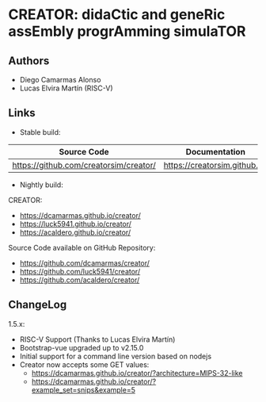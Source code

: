 # CREATOR: didaCtic and geneRic assEmbly progrAmming simulaTOR

## Authors
* Diego Camarmas Alonso
* Lucas Elvira Martín (RISC-V)

## Links

 * Stable  build:
 
| Source Code                             | Documentation                  | Creator                                | 
|-----------------------------------------|--------------------------------|----------------------------------------| 
| https://github.com/creatorsim/creator/  |  https://creatorsim.github.io/ |  https://creatorsim.github.io/creator/ | 

* Nightly build:

CREATOR:
   * https://dcamarmas.github.io/creator/
   * https://luck5941.github.io/creator/
   * https://acaldero.github.io/creator/

Source Code available on GitHub Repository:
   * https://github.com/dcamarmas/creator/
   * https://github.com/luck5941/creator/
   * https://github.com/acaldero/creator/

## ChangeLog
1.5.x:
   * RISC-V Support (Thanks to Lucas Elvira Martín)
   * Bootstrap-vue upgraded up to v2.15.0
   * Initial support for a command line version based on nodejs
   * Creator now accepts some GET values:
     * https://dcamarmas.github.io/creator/?architecture=MIPS-32-like
     * https://dcamarmas.github.io/creator/?example_set=snips&example=5

